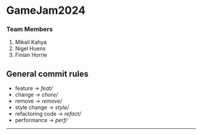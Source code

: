 # GameJam2024
### Team Members
1. Mikail Kahya
2. Nigel Huens
3. Finian Horrie
## General commit rules
- feature           -> *feat/*
- change            -> *chore/*
- remove            -> *remove/*
- style change      -> *style/*
- refactoring code  -> *refact/*
- performance       -> *perf/*
---